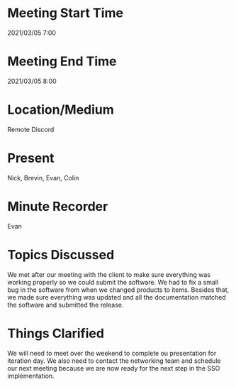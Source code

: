 # Meeting Start Time
2021/03/05 7:00

# Meeting End Time
2021/03/05 8:00

# Location/Medium
Remote Discord

# Present
Nick, Brevin, Evan, Colin

# Minute Recorder
Evan

# Topics Discussed
We met after our meeting with the client to make sure everything was working properly so we could submit the software. We had to fix a small bug in the software from when we changed products to items.
Besides that, we made sure everything was updated and all the documentation matched the software and submitted the release.
# Things Clarified
We will need to meet over the weekend to complete ou presentation for iteration day. We also need to contact the networking team and schedule our next meeting because we are now ready
for the next step in the SSO implementation.
